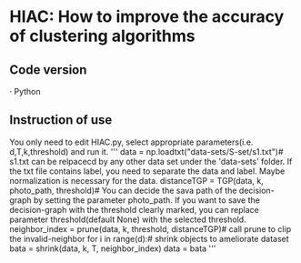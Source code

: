 # HIAC: How to improve the accuracy of clustering algorithms
## Code version
· Python
## Instruction of use
You only need to edit HIAC.py, select appropriate parameters(i.e. d,T,k,threshold) and run it.
'''
  data = np.loadtxt("data-sets/S-set/s1.txt")# s1.txt can be relpacecd by any other data set under the 'data-sets' folder. If the txt file contains label, you need to separate the data and label. Maybe normalization is necessary for the data.
  distanceTGP = TGP(data, k, photo_path, threshold)# You can decide the sava path of the decision-graph by setting the parameter photo_path. If you want to save the decision-graph with the threshold clearly marked, you can replace parameter threshold(default None) with the selected threshold.
  neighbor_index = prune(data, k, threshold, distanceTGP)# call prune to clip the invalid-neighbor
  for i in range(d):# shrink objects to ameliorate dataset
    bata = shrink(data, k, T, neighbor_index)
    data = bata
'''
